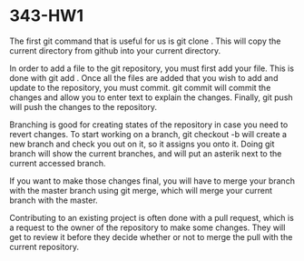 # 343-HW1

The first git command that is useful for us is git clone <repository url>. This will copy the current directory from github into your current directory.
  
In order to add a file to the git repository, you must first add your file. This is done with git add <filename>. Once all the files are added that you wish to add and update to the repository, you  must commit. git commit will commit the changes and allow you to enter text to explain the changes. Finally, git push will push the changes to the repository.
  
Branching is good for creating states of the repository in case you need to revert changes. To start working on a branch, git checkout -b <branch name> will create a new branch and check you out on it, so it assigns you onto it. Doing git branch will show the current branches, and will put an asterik next to the current accessed branch.
  
If you want to make those changes final, you will have to merge your branch with the master branch using git merge, which will merge your current branch with the master.

Contributing to an existing project is often done with a pull request, which is a request to the owner of the repository to make some changes. They will get to review it before they decide whether or not to merge the pull with the current repository.


